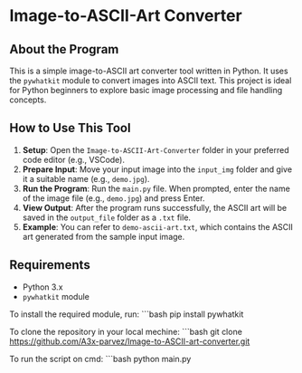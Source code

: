 # Image-to-ASCII-Art Converter

## About the Program
This is a simple image-to-ASCII art converter tool written in Python. It uses the `pywhatkit` module to convert images into ASCII text. This project is ideal for Python beginners to explore basic image processing and file handling concepts.

## How to Use This Tool
1. **Setup**: Open the `Image-to-ASCII-Art-Converter` folder in your preferred code editor (e.g., VSCode).
2. **Prepare Input**: Move your input image into the `input_img` folder and give it a suitable name (e.g., `demo.jpg`).
3. **Run the Program**: Run the `main.py` file. When prompted, enter the name of the image file (e.g., `demo.jpg`) and press Enter.
4. **View Output**: After the program runs successfully, the ASCII art will be saved in the `output_file` folder as a `.txt` file.
5. **Example**: You can refer to `demo-ascii-art.txt`, which contains the ASCII art generated from the sample input image.

## Requirements
- Python 3.x
- `pywhatkit` module

 To install the required module, run:
    ```bash
pip install pywhatkit

 To clone the repository in your local mechine:
    ```bash
git clone           https://github.com/A3x-parvez/Image-to-ASCII-art-converter.git

 To run the script on cmd:
    ```bash
    python main.py

